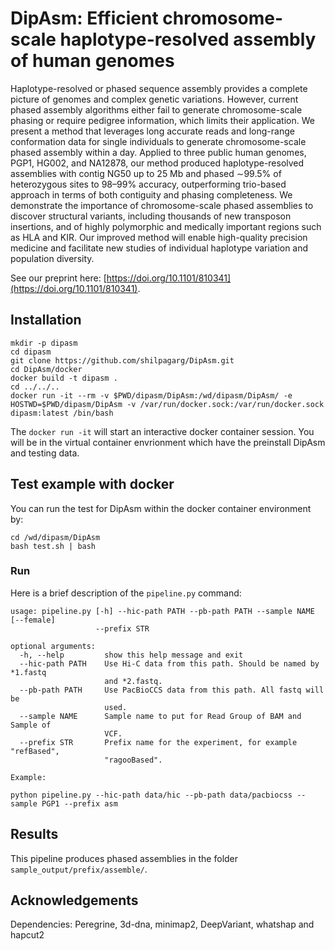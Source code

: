 # DipAsm: Efficient chromosome-scale haplotype-resolved assembly of human genomes

Haplotype-resolved or phased sequence assembly provides a complete picture of genomes and complex genetic variations. However, current phased assembly algorithms either fail to generate chromosome-scale phasing or require pedigree information, which limits their application. We present a method that leverages long accurate reads and long-range conformation data for single individuals to generate chromosome-scale phased assembly within a day. Applied to three public human genomes, PGP1, HG002, and NA12878, our method produced haplotype-resolved assemblies with contig NG50 up to 25 Mb and phased ∼99.5% of heterozygous sites to 98–99% accuracy, outperforming trio-based approach in terms of both contiguity and phasing completeness. We demonstrate the importance of chromosome-scale phased assemblies to discover structural variants, including thousands of new transposon insertions, and of highly polymorphic and medically important regions such as HLA and KIR. Our improved method will enable high-quality precision medicine and facilitate new studies of individual haplotype variation and population diversity.

See our preprint here: [https://doi.org/10.1101/810341](https://doi.org/10.1101/810341).

## Installation
```
mkdir -p dipasm
cd dipasm
git clone https://github.com/shilpagarg/DipAsm.git
cd DipAsm/docker
docker build -t dipasm .
cd ../../..
docker run -it --rm -v $PWD/dipasm/DipAsm:/wd/dipasm/DipAsm/ -e HOSTWD=$PWD/dipasm/DipAsm -v /var/run/docker.sock:/var/run/docker.sock dipasm:latest /bin/bash
```

The `docker run -it` will start an interactive docker container session. You will be in
the virtual container envrionment which have the preinstall DipAsm and testing data. 


## Test example with docker

You can run the test for DipAsm within the docker container environment by:

```
cd /wd/dipasm/DipAsm
bash test.sh | bash
```
### Run

Here is a brief description of the `pipeline.py` command:

```
usage: pipeline.py [-h] --hic-path PATH --pb-path PATH --sample NAME [--female]
                   --prefix STR

optional arguments:
  -h, --help         show this help message and exit
  --hic-path PATH    Use Hi-C data from this path. Should be named by *1.fastq
                     and *2.fastq.
  --pb-path PATH     Use PacBioCCS data from this path. All fastq will be
                     used.
  --sample NAME      Sample name to put for Read Group of BAM and Sample of
                     VCF.
  --prefix STR       Prefix name for the experiment, for example "refBased",
                     "ragooBased".

Example:

python pipeline.py --hic-path data/hic --pb-path data/pacbiocss --sample PGP1 --prefix asm
```
## Results
This pipeline produces phased assemblies in the folder `sample_output/prefix/assemble/`.

## Acknowledgements
Dependencies: Peregrine, 3d-dna, minimap2, DeepVariant, whatshap and hapcut2


